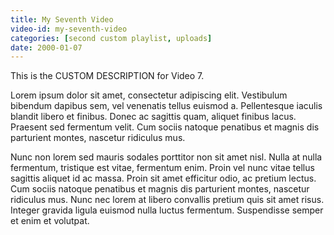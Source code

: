 ```yaml
---
title: My Seventh Video
video-id: my-seventh-video
categories: [second custom playlist, uploads]
date: 2000-01-07
---
```


This is the CUSTOM DESCRIPTION for Video 7.

Lorem ipsum dolor sit amet, consectetur adipiscing elit. Vestibulum bibendum dapibus sem, vel venenatis tellus euismod a. Pellentesque iaculis blandit libero et finibus. Donec ac sagittis quam, aliquet finibus lacus. Praesent sed fermentum velit. Cum sociis natoque penatibus et magnis dis parturient montes, nascetur ridiculus mus.

Nunc non lorem sed mauris sodales porttitor non sit amet nisl. Nulla at nulla fermentum, tristique est vitae, fermentum enim. Proin vel nunc vitae tellus sagittis aliquet id ac massa. Proin sit amet efficitur odio, ac pretium lectus. Cum sociis natoque penatibus et magnis dis parturient montes, nascetur ridiculus mus. Nunc nec lorem at libero convallis pretium quis sit amet risus. Integer gravida ligula euismod nulla luctus fermentum. Suspendisse semper et enim et volutpat.
